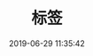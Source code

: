 ---
title: 标签
date: 2019-06-29 11:35:42 #时间随意
type: "tags" #类型一定要为tags
comments: false #提示找个页面不需要评论,后续评论插件那里会详细介绍
---